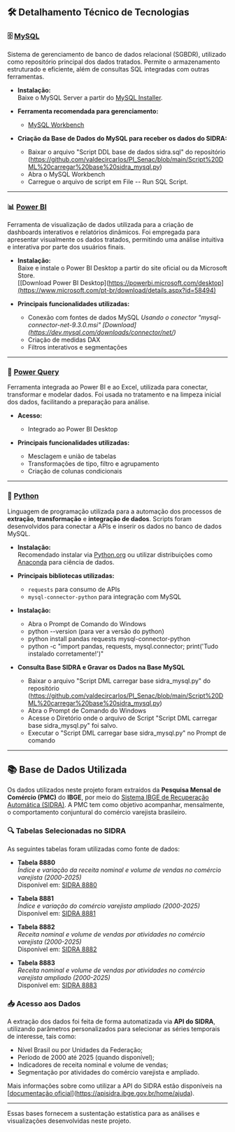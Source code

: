 
## 🛠️ Detalhamento Técnico de Tecnologias


### 🗄️ [MySQL](https://www.mysql.com/)
Sistema de gerenciamento de banco de dados relacional (SGBDR), utilizado como repositório principal dos dados tratados. Permite o armazenamento estruturado e eficiente, além de consultas SQL integradas com outras ferramentas.

- **Instalação:**  
  Baixe o MySQL Server a partir do [MySQL Installer](https://dev.mysql.com/downloads/installer/).

- **Ferramenta recomendada para gerenciamento:**  
  - [MySQL Workbench](https://www.mysql.com/products/workbench/)

- **Criação da Base de Dados do MySQL para receber os dados do SIDRA:**
  - Baixar o arquivo "Script DDL base de dados sidra.sql" do repositório (https://github.com/valdecircarlos/PI_Senac/blob/main/Script%20DML%20carregar%20base%20sidra_mysql.py)
  - Abra o MySQL Workbench
  - Carregue o arquivo de script em File -- Run SQL Script.

---

### 📊 [Power BI](https://powerbi.microsoft.com/)
Ferramenta de visualização de dados utilizada para a criação de dashboards interativos e relatórios dinâmicos. Foi empregada para apresentar visualmente os dados tratados, permitindo uma análise intuitiva e interativa por parte dos usuários finais.

- **Instalação:**  
  Baixe e instale o Power BI Desktop a partir do site oficial ou da Microsoft Store.  
  [[Download Power BI Desktop](https://powerbi.microsoft.com/desktop](https://www.microsoft.com/pt-br/download/details.aspx?id=58494)

- **Principais funcionalidades utilizadas:**  
  - Conexão com fontes de dados MySQL
     *Usando o conector "mysql-connector-net-9.3.0.msi" [Download] (https://dev.mysql.com/downloads/connector/net/)*
  - Criação de medidas DAX  
  - Filtros interativos e segmentações  

---

### 🔄 [Power Query](https://learn.microsoft.com/power-query/)
Ferramenta integrada ao Power BI e ao Excel, utilizada para conectar, transformar e modelar dados. Foi usada no tratamento e na limpeza inicial dos dados, facilitando a preparação para análise.

- **Acesso:**  
  - Integrado ao Power BI Desktop  

- **Principais funcionalidades utilizadas:**  
  - Mesclagem e união de tabelas  
  - Transformações de tipo, filtro e agrupamento  
  - Criação de colunas condicionais  

---

### 🐍 [Python](https://www.python.org/)
Linguagem de programação utilizada para a automação dos processos de **extração**, **transformação** e **integração de dados**. Scripts foram desenvolvidos para conectar a APIs e inserir os dados no banco de dados MySQL.

- **Instalação:**  
  Recomendado instalar via [Python.org](https://www.python.org/downloads/) ou utilizar distribuições como [Anaconda](https://www.anaconda.com/) para ciência de dados.

- **Principais bibliotecas utilizadas:**  
  
  - `requests` para consumo de APIs  
  - `mysql-connector-python` para integração com MySQL
- **Instalação:**
  - Abra o Prompt de Comando do Windows
  - python --version  (para ver a versão do python)
  - python install pandas requests mysql-connector-python
  - python -c "import pandas, requests, mysql.connector; print('Tudo instalado corretamente!')"

- **Consulta Base SIDRA e Gravar os Dados na Base MySQL**
  - Baixar o arquivo "Script DML carregar base sidra_mysql.py" do repositório (https://github.com/valdecircarlos/PI_Senac/blob/main/Script%20DML%20carregar%20base%20sidra_mysql.py)
  - Abra o Prompt de Comando do Windows
  - Acesse o Diretório onde o arquivo de Script "Script DML carregar base sidra_mysql.py" foi salvo.
  - Executar o "Script DML carregar base sidra_mysql.py" no Prompt de comando

---

## 📚 Base de Dados Utilizada

Os dados utilizados neste projeto foram extraídos da **Pesquisa Mensal de Comércio (PMC)** do **IBGE**, por meio do [Sistema IBGE de Recuperação Automática (SIDRA)](https://sidra.ibge.gov.br/). A PMC tem como objetivo acompanhar, mensalmente, o comportamento conjuntural do comércio varejista brasileiro.

### 🔍 Tabelas Selecionadas no SIDRA

As seguintes tabelas foram utilizadas como fonte de dados:

- **Tabela 8880**  
  *Índice e variação da receita nominal e volume de vendas no comércio varejista (2000-2025)*  
  Disponível em: [SIDRA 8880](https://sidra.ibge.gov.br/tabela/8880)

- **Tabela 8881**  
  *Índice e variação do comércio varejista ampliado (2000-2025)*  
  Disponível em: [SIDRA 8881](https://sidra.ibge.gov.br/tabela/8881)

- **Tabela 8882**  
  *Receita nominal e volume de vendas por atividades no comércio varejista (2000-2025)*  
  Disponível em: [SIDRA 8882](https://sidra.ibge.gov.br/tabela/8882)

- **Tabela 8883**  
  *Receita nominal e volume de vendas por atividades no comércio varejista ampliado (2000-2025)*  
  Disponível em: [SIDRA 8883](https://sidra.ibge.gov.br/tabela/8883)

### 📥 Acesso aos Dados

A extração dos dados foi feita de forma automatizada via **API do SIDRA**, utilizando parâmetros personalizados para selecionar as séries temporais de interesse, tais como:

- Nível Brasil ou por Unidades da Federação;
- Período de 2000 até 2025 (quando disponível);
- Indicadores de receita nominal e volume de vendas;
- Segmentação por atividades do comércio varejista e ampliado.

Mais informações sobre como utilizar a API do SIDRA estão disponíveis na [[documentação oficial](https://servicodados.ibge.gov.br/api/docs/sidra)](https://apisidra.ibge.gov.br/home/ajuda).

---

Essas bases fornecem a sustentação estatística para as análises e visualizações desenvolvidas neste projeto.
